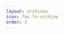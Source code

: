 ```yaml
---
layout: archives
icon: fas fa-archive
order: 3
---
```


<style>
  .archive-button {
    display: inline-block;
    padding: 10px 15px;
    margin: 5px;
    background-color: #f9f9f9;
    border: 1px solid #ddd;
    border-radius: 5px;
    text-decoration: none;
    color: #555;
    font-size: 14px;
    font-weight: bold;
    transition: transform 0.2s, background-color 0.3s, box-shadow 0.2s;
    cursor: pointer;
  }

  .archive-button:hover {
    transform: translateY(-3px) scale(1.05);
    background-color: #e6e6e6;
    box-shadow: 0 4px 8px rgba(0, 0, 0, 0.15);
    color: #333;
  }
</style>
